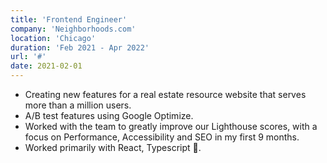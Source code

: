 ```yaml
---
title: 'Frontend Engineer'
company: 'Neighborhoods.com'
location: 'Chicago'
duration: 'Feb 2021 - Apr 2022'
url: '#'
date: 2021-02-01
---
```


- Creating new features for a real estate resource website that serves more than a million users.
- A/B test features using Google Optimize.
- Worked with the team to greatly improve our Lighthouse scores, with a focus on Performance, Accessibility and SEO in my first 9 months.
- Worked primarily with React, Typescript 💙.
